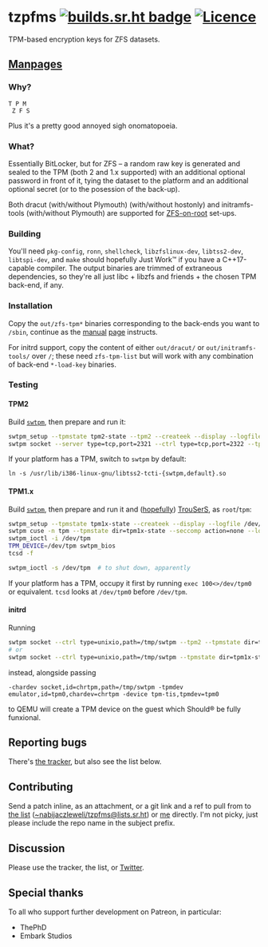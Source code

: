 # tzpfms [![builds.sr.ht badge](//builds.sr.ht/~nabijaczleweli/tzpfms.svg)](https://builds.sr.ht/~nabijaczleweli/tzpfms) [![Licence](//img.shields.io/badge/license-MIT-blue.svg?style=flat)](LICENSE)
TPM-based encryption keys for ZFS datasets.

## [Manpages](//git.sr.ht/~nabijaczleweli/tzpfms/tree/man)

### Why?

```
T P M
 Z F S
```

Plus it's a pretty good annoyed sigh onomatopoeia.

### What?

Essentially BitLocker, but for ZFS –
a random raw key is generated and sealed to the TPM (both 2 and 1.x supported) with an additional optional password in front of it,
tying the dataset to the platform and an additional optional secret (or to the posession of the back-up).

Both dracut (with/without Plymouth) (with/without hostonly) and initramfs-tools (with/without Plymouth) are supported for
[ZFS-on-root](https://nabijaczleweli.xyz/content/blogn_t/005-low-curse-zfs-on-root.html) set-ups.

### Building

You'll need `pkg-config`, `ronn`, `shellcheck`, `libzfslinux-dev`, `libtss2-dev`, `libtspi-dev`, and `make` should hopefully Just Work™ if you have a C++17-capable compiler.
The output binaries are trimmed of extraneous dependencies, so they're all just libc + libzfs and friends + the chosen TPM back-end, if any.

### Installation

Copy the `out/zfs-tpm*` binaries corresponding to the back-ends you want to `/sbin`,
continue as the [manual](//git.sr.ht/~nabijaczleweli/tzpfms/tree/man/zfs-tpm2-change-key.md) [page](//git.sr.ht/~nabijaczleweli/tzpfms/tree/man/zfs-tpm1x-change-key.md) instructs.

For initrd support, copy the content of either `out/dracut/` or `out/initramfs-tools/` over `/`;
these need `zfs-tpm-list` but will work with any combination of back-end `*-load-key` binaries.

<!-- #### From Debian repository

The following line in `/etc/apt/sources.list` or equivalent:
```apt
deb https://debian.nabijaczleweli.xyz sid main
```

With [my PGP key](//nabijaczleweli.xyz/pgp.txt) (the two URLs are interchangeable):
```sh
wget -O- https://debian.nabijaczleweli.xyz/nabijaczleweli.gpg.key | sudo apt-key add
# or
sudo wget -O/etc/apt/trusted.gpg.d/nabijaczleweli.asc //keybase.io/nabijaczleweli/pgp_keys.asc
```

Then the usual
```sh
sudo apt update
sudo apt install tzpfms
```
will work on amd64, x32, and i386.

See the [repository README](//debian.nabijaczleweli.xyz/README) for more information. -->

### Testing
#### TPM2

Build [`swtpm`](//github.com/stefanberger/swtpm), then prepare and run it:
```sh
swtpm_setup --tpmstate tpm2-state --tpm2 --createek --display --logfile /dev/stdout --overwrite
swtpm socket --server type=tcp,port=2321 --ctrl type=tcp,port=2322 --tpm2 --tpmstate dir=tpm2-state --flags not-need-init --log level=10
```

If your platform has a TPM, switch to `swtpm` by default:
```
ln -s /usr/lib/i386-linux-gnu/libtss2-tcti-{swtpm,default}.so
```
#### TPM1.x

Build [`swtpm`](//github.com/stefanberger/swtpm), then prepare and run it and
([hopefully](https://github.com/stefanberger/swtpm/issues/5#issuecomment-210607890)) [TrouSerS](//sourceforge.net/projects/trousers), as `root`/`tpm`:
```sh
swtpm_setup --tpmstate tpm1x-state --createek --display --logfile /dev/stdout --overwrite
swtpm cuse -n tpm --tpmstate dir=tpm1x-state --seccomp action=none --log level=10,file=/dev/fd/4 4>&1
swtpm_ioctl -i /dev/tpm
TPM_DEVICE=/dev/tpm swtpm_bios
tcsd -f

swtpm_ioctl -s /dev/tpm  # to shut down, apparently
```

If your platform has a TPM, occupy it first by running `exec 100<>/dev/tpm0` or equivalent. `tcsd` looks at `/dev/tpm0` before `/dev/tpm`.

#### initrd

Running
```sh
swtpm socket --ctrl type=unixio,path=/tmp/swtpm --tpm2 --tpmstate dir=tpm2-state --flags not-need-init --log level=10
# or
swtpm socket --ctrl type=unixio,path=/tmp/swtpm --tpmstate dir=tpm1x-state --log level=10
```
instead, alongside passing
```
-chardev socket,id=chrtpm,path=/tmp/swtpm -tpmdev emulator,id=tpm0,chardev=chrtpm -device tpm-tis,tpmdev=tpm0
```
to QEMU will create a TPM device on the guest which Should® be fully funxional.

## Reporting bugs

There's [the tracker](//todo.sr.ht/~nabijaczleweli/tzpfms), but also see the list below.

## Contributing

Send a patch inline, as an attachment, or a git link and a ref to pull from to
[the list](//lists.sr.ht/~nabijaczleweli/tzpfms) ([~nabijaczleweli/tzpfms@lists.sr.ht](mailto:~nabijaczleweli/tzpfms)) or [me](mailto:nabijaczleweli@nabijaczleweli.xyz)
directly. I'm not picky, just please include the repo name in the subject prefix.

## Discussion

Please use the tracker, the list, or [Twitter](//twitter.com/nabijaczleweli/status/1315137083380559873).

## Special thanks

To all who support further development on Patreon, in particular:

  * ThePhD
  * Embark Studios
